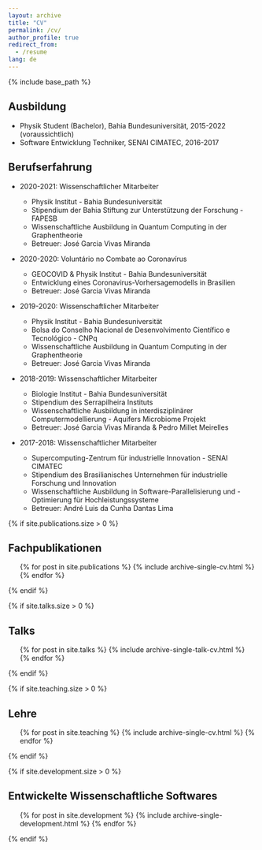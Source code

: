 ```yaml
---
layout: archive
title: "CV"
permalink: /cv/
author_profile: true
redirect_from:
  - /resume
lang: de
---
```


{% include base_path %}

## Ausbildung

- Physik Student (Bachelor), Bahia Bundesuniversität, 2015-2022 (voraussichtlich)
- Software Entwicklung Techniker, SENAI CIMATEC, 2016-2017

## Berufserfahrung

- 2020-2021: Wissenschaftlicher Mitarbeiter
  - Physik Institut - Bahia Bundesuniversität
  - Stipendium der Bahia Stiftung zur Unterstützung der Forschung - FAPESB
  - Wissenschaftliche Ausbildung in Quantum Computing in der Graphentheorie
  - Betreuer: José Garcia Vivas Miranda

- 2020-2020: Voluntário no Combate ao Coronavírus
  - GEOCOVID & Physik Institut - Bahia Bundesuniversität
  - Entwicklung eines Coronavirus-Vorhersagemodells in Brasilien
  - Betreuer: José Garcia Vivas Miranda

- 2019-2020: Wissenschaftlicher Mitarbeiter
  - Physik Institut - Bahia Bundesuniversität
  - Bolsa do Conselho Nacional de Desenvolvimento Científico e Tecnológico - CNPq
  - Wissenschaftliche Ausbildung in Quantum Computing in der Graphentheorie
  - Betreuer: José Garcia Vivas Miranda

- 2018-2019: Wissenschaftlicher Mitarbeiter
  - Biologie Institut - Bahia Bundesuniversität
  - Stipendium des Serrapilheira Instituts
  - Wissenschaftliche Ausbildung in interdisziplinärer Computermodellierung - Aquifers Microbiome Projekt
  - Betreuer: José Garcia Vivas Miranda & Pedro Millet Meirelles

- 2017-2018: Wissenschaftlicher Mitarbeiter
  - Supercomputing-Zentrum für industrielle Innovation - SENAI CIMATEC
  - Stipendium des Brasilianisches Unternehmen für industrielle Forschung und Innovation
  - Wissenschaftliche Ausbildung in Software-Parallelisierung und -Optimierung für Hochleistungssysteme
  - Betreuer: André Luis da Cunha Dantas Lima


{% if site.publications.size > 0 %}
## Fachpublikationen
  <ul>{% for post in site.publications %}
    {% include archive-single-cv.html %}
  {% endfor %}</ul>
{% endif %}

{% if site.talks.size > 0 %}
## Talks
  <ul>{% for post in site.talks %}
    {% include archive-single-talk-cv.html %}
  {% endfor %}</ul>
{% endif %}

{% if site.teaching.size > 0 %}
## Lehre
  <ul>{% for post in site.teaching %}
    {% include archive-single-cv.html %}
  {% endfor %}</ul>
{% endif %}

{% if site.development.size > 0 %}
## Entwickelte Wissenschaftliche Softwares
  <ul>{% for post in site.development %}
    {% include archive-single-development.html %}
  {% endfor %}</ul>
{% endif %}
